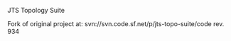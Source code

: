 JTS Topology Suite

Fork of original project at: svn://svn.code.sf.net/p/jts-topo-suite/code rev. 934
